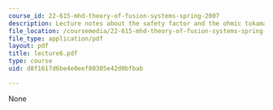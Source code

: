 ```yaml
---
course_id: 22-615-mhd-theory-of-fusion-systems-spring-2007
description: Lecture notes about the safety factor and the ohmic tokamak.
file_location: /coursemedia/22-615-mhd-theory-of-fusion-systems-spring-2007/d8f1617d6be4e0eef80305e42d0bfbab_lecture6.pdf
file_type: application/pdf
layout: pdf
title: lecture6.pdf
type: course
uid: d8f1617d6be4e0eef80305e42d0bfbab

---
```

None